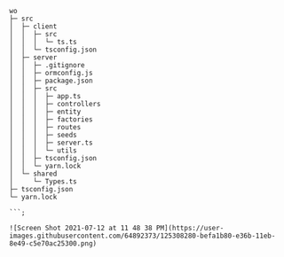 ```
wo
├─ src
│  ├─ client
│  │  ├─ src
│  │  │  └─ ts.ts
│  │  └─ tsconfig.json
│  ├─ server
│  │  ├─ .gitignore
│  │  ├─ ormconfig.js
│  │  ├─ package.json
│  │  ├─ src
│  │  │  ├─ app.ts
│  │  │  ├─ controllers
│  │  │  ├─ entity
│  │  │  ├─ factories
│  │  │  ├─ routes
│  │  │  ├─ seeds
│  │  │  ├─ server.ts
│  │  │  └─ utils
│  │  ├─ tsconfig.json
│  │  └─ yarn.lock
│  └─ shared
│     └─ Types.ts
├─ tsconfig.json
└─ yarn.lock

```;

![Screen Shot 2021-07-12 at 11 48 38 PM](https://user-images.githubusercontent.com/64892373/125308280-befa1b80-e36b-11eb-8e49-c5e70ac25300.png)
